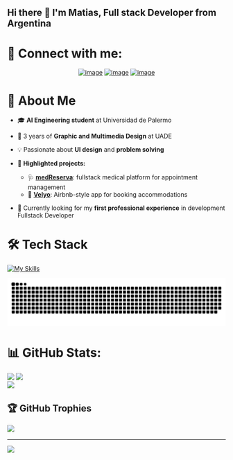 ## Hi there 👋 I'm Matias, Full stack Developer from Argentina

# 📨 Connect with me:
<div align="center">

[![image](https://img.shields.io/badge/LinkedIn-0077B5?style=for-the-badge&logo=linkedin&logoColor=white)](https://www.linkedin.com/in/matias-carrera/)
[![image](https://img.shields.io/badge/X-000000?style=for-the-badge&logo=x&logoColor=white)](https://x.com/mcarreradev)
[![image](https://img.shields.io/badge/Gmail-D14836?style=for-the-badge&logo=gmail&logoColor=white)](mailto:mcarreradev12@gmail.com)
  
</div>

# 💫 About Me
- 🎓 **AI Engineering student** at Universidad de Palermo  
- 🎨 3 years of **Graphic and Multimedia Design** at UADE  
- 💡 Passionate about **UI design** and **problem solving**
- 🚀 **Highlighted projects:**  
  - 🩺 [**medReserva**](https://med-reserva.vercel.app/): fullstack medical platform for appointment management  
  - 🏡 [**Velyo**](https://github.com/maticarrera12/velyo-professional-developer): Airbnb-style app for booking accommodations


- 🌱 Currently looking for my **first professional experience** in development
Fullstack Developer<br>

# 🛠️ Tech Stack
[![My Skills](https://skillicons.dev/icons?i=nextjs,ts,java,spring,mysql,nodejs,react,mongodb,py,js,express,firebase,hibernate,materialui,tailwind,git,html,css)](https://skillicons.dev)

<picture>
  <source media="(prefers-color-scheme: dark)" srcset="https://raw.githubusercontent.com/maticarrera12/maticarrera12/output/github-snake-dark.svg" />
  <source media="(prefers-color-scheme: light)" srcset="https://raw.githubusercontent.com/maticarrera12/maticarrera12/output/github-snake.svg" />
  <img alt="github-snake" src="https://raw.githubusercontent.com/maticarrera12/maticarrera12/output/github-snake.svg" />
</picture>

# 📊 GitHub Stats:
![](https://github-readme-stats.vercel.app/api?username=maticarrera12&theme=radical&hide_border=false&include_all_commits=false&count_private=false)
![](https://nirzak-streak-stats.vercel.app/?user=maticarrera12&theme=radical&hide_border=false)<br/>
![](https://github-readme-stats.vercel.app/api/top-langs/?username=maticarrera12&theme=radical&hide_border=false&include_all_commits=false&count_private=false&layout=compact)

## 🏆 GitHub Trophies
![](https://github-profile-trophy.vercel.app/?username=maticarrera12&theme=radical&no-frame=false&no-bg=true&margin-w=4)

---
[![](https://visitcount.itsvg.in/api?id=maticarrera12&icon=0&color=0)](https://visitcount.itsvg.in)

<!-- Proudly created with GPRM ( https://gprm.itsvg.in ) -->
